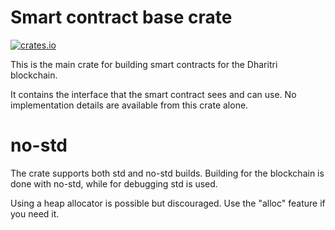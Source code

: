 # Smart contract base crate

[![crates.io](https://img.shields.io/crates/v/dharitri-sc.svg)](https://crates.io/crates/dharitri-sc) 

This is the main crate for building smart contracts for the Dharitri blockchain.

It contains the interface that the smart contract sees and can use. No implementation details are available from this crate alone.

# no-std

The crate supports both std and no-std builds. Building for the blockchain is done with no-std, while for debugging std is used.

Using a heap allocator is possible but discouraged. Use the "alloc" feature if you need it.
